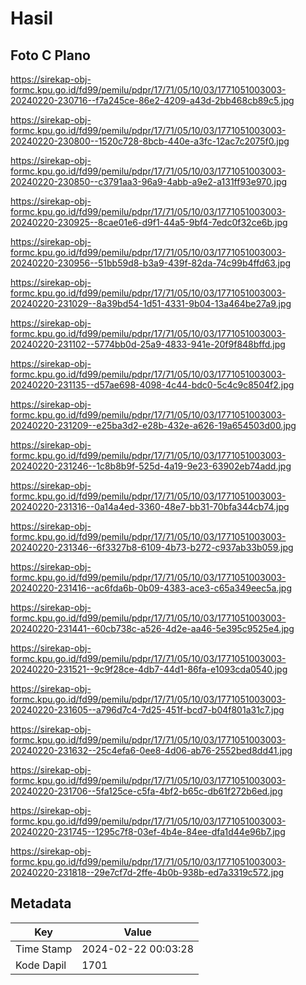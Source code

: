 # Hasil

## Foto C Plano

https://sirekap-obj-formc.kpu.go.id/fd99/pemilu/pdpr/17/71/05/10/03/1771051003003-20240220-230716--f7a245ce-86e2-4209-a43d-2bb468cb89c5.jpg

https://sirekap-obj-formc.kpu.go.id/fd99/pemilu/pdpr/17/71/05/10/03/1771051003003-20240220-230800--1520c728-8bcb-440e-a3fc-12ac7c2075f0.jpg

https://sirekap-obj-formc.kpu.go.id/fd99/pemilu/pdpr/17/71/05/10/03/1771051003003-20240220-230850--c3791aa3-96a9-4abb-a9e2-a131ff93e970.jpg

https://sirekap-obj-formc.kpu.go.id/fd99/pemilu/pdpr/17/71/05/10/03/1771051003003-20240220-230925--8cae01e6-d9f1-44a5-9bf4-7edc0f32ce6b.jpg

https://sirekap-obj-formc.kpu.go.id/fd99/pemilu/pdpr/17/71/05/10/03/1771051003003-20240220-230956--51bb59d8-b3a9-439f-82da-74c99b4ffd63.jpg

https://sirekap-obj-formc.kpu.go.id/fd99/pemilu/pdpr/17/71/05/10/03/1771051003003-20240220-231029--8a39bd54-1d51-4331-9b04-13a464be27a9.jpg

https://sirekap-obj-formc.kpu.go.id/fd99/pemilu/pdpr/17/71/05/10/03/1771051003003-20240220-231102--5774bb0d-25a9-4833-941e-20f9f848bffd.jpg

https://sirekap-obj-formc.kpu.go.id/fd99/pemilu/pdpr/17/71/05/10/03/1771051003003-20240220-231135--d57ae698-4098-4c44-bdc0-5c4c9c8504f2.jpg

https://sirekap-obj-formc.kpu.go.id/fd99/pemilu/pdpr/17/71/05/10/03/1771051003003-20240220-231209--e25ba3d2-e28b-432e-a626-19a654503d00.jpg

https://sirekap-obj-formc.kpu.go.id/fd99/pemilu/pdpr/17/71/05/10/03/1771051003003-20240220-231246--1c8b8b9f-525d-4a19-9e23-63902eb74add.jpg

https://sirekap-obj-formc.kpu.go.id/fd99/pemilu/pdpr/17/71/05/10/03/1771051003003-20240220-231316--0a14a4ed-3360-48e7-bb31-70bfa344cb74.jpg

https://sirekap-obj-formc.kpu.go.id/fd99/pemilu/pdpr/17/71/05/10/03/1771051003003-20240220-231346--6f3327b8-6109-4b73-b272-c937ab33b059.jpg

https://sirekap-obj-formc.kpu.go.id/fd99/pemilu/pdpr/17/71/05/10/03/1771051003003-20240220-231416--ac6fda6b-0b09-4383-ace3-c65a349eec5a.jpg

https://sirekap-obj-formc.kpu.go.id/fd99/pemilu/pdpr/17/71/05/10/03/1771051003003-20240220-231441--60cb738c-a526-4d2e-aa46-5e395c9525e4.jpg

https://sirekap-obj-formc.kpu.go.id/fd99/pemilu/pdpr/17/71/05/10/03/1771051003003-20240220-231521--9c9f28ce-4db7-44d1-86fa-e1093cda0540.jpg

https://sirekap-obj-formc.kpu.go.id/fd99/pemilu/pdpr/17/71/05/10/03/1771051003003-20240220-231605--a796d7c4-7d25-451f-bcd7-b04f801a31c7.jpg

https://sirekap-obj-formc.kpu.go.id/fd99/pemilu/pdpr/17/71/05/10/03/1771051003003-20240220-231632--25c4efa6-0ee8-4d06-ab76-2552bed8dd41.jpg

https://sirekap-obj-formc.kpu.go.id/fd99/pemilu/pdpr/17/71/05/10/03/1771051003003-20240220-231706--5fa125ce-c5fa-4bf2-b65c-db61f272b6ed.jpg

https://sirekap-obj-formc.kpu.go.id/fd99/pemilu/pdpr/17/71/05/10/03/1771051003003-20240220-231745--1295c7f8-03ef-4b4e-84ee-dfa1d44e96b7.jpg

https://sirekap-obj-formc.kpu.go.id/fd99/pemilu/pdpr/17/71/05/10/03/1771051003003-20240220-231818--29e7cf7d-2ffe-4b0b-938b-ed7a3319c572.jpg


## Metadata

| Key        | Value               |
| ---------- | ------------------- |
| Time Stamp | 2024-02-22 00:03:28 |
| Kode Dapil | 1701                |



